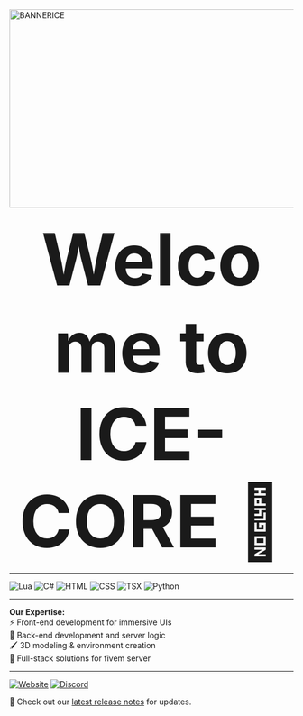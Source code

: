 
<a href="https://github.com/ICE-CORE-DEV" target="_blank">
  <img width="1526" height="352" alt="BANNERICE" src="https://github.com/user-attachments/assets/bbce5952-dd22-43b9-85bc-b08734dcbc42" />
</a>

<p align="center">
  <strong style="font-size: 128px;">Welcome to ICE-CORE 👋</strong>
</p>


---

  <!-- Language Logos -->
  <p>
    <img alt="Lua" src="https://img.shields.io/badge/Lua-2C2D72?style=for-the-badge&logo=lua&logoColor=white" />
    <img alt="C#" src="https://img.shields.io/badge/C%23-239120?style=for-the-badge&logo=c-sharp&logoColor=white" />
    <img alt="HTML" src="https://img.shields.io/badge/HTML-E34F26?style=for-the-badge&logo=html5&logoColor=white" />
    <img alt="CSS" src="https://img.shields.io/badge/CSS-1572B6?style=for-the-badge&logo=css3&logoColor=white" />
    <img alt="TSX" src="https://img.shields.io/badge/TSX-3178C6?style=for-the-badge&logo=typescript&logoColor=white" />
    <img alt="Python" src="https://img.shields.io/badge/Python-3776AB?style=for-the-badge&logo=python&logoColor=white" />
  </p>

---

  <!-- Features -->
  <p>
    <strong>Our Expertise:</strong><br>
    ⚡ Front-end development for immersive UIs<br>
    🔧 Back-end development and server logic<br>
    🖌️ 3D modeling & environment creation<br>
    🔗 Full-stack solutions for fivem server
  </p>

---

 <!-- Links -->
  <p>
    <a href="https://ice-core.me"><img alt="Website" src="https://img.shields.io/badge/ice-core.me-007BFF?style=for-the-badge&logo=google-chrome&logoColor=white" /></a>
    <a href="https://discord.gg/"><img alt="Discord" src="https://img.shields.io/badge/Discord-7289DA?style=for-the-badge&logo=discord&logoColor=white" /></a>
  </p>

  <p>🎉 Check out our <a href="#">latest release notes</a> for updates.</p>
</p>
